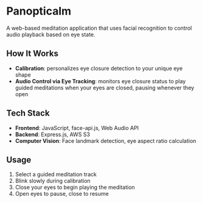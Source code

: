 # Panopticalm

A web-based meditation application that uses facial recognition to control audio playback based on eye state.

## How It Works

- **Calibration**: personalizes eye closure detection to your unique eye shape
- **Audio Control via Eye Tracking**: monitors eye closure status to play guided meditations when your eyes are closed, pausing whenever they open

## Tech Stack

- **Frontend**: JavaScript, face-api.js, Web Audio API
- **Backend**: Express.js, AWS S3
- **Computer Vision**: Face landmark detection, eye aspect ratio calculation

## Usage

1. Select a guided meditation track
2. Blink slowly during calibration
3. Close your eyes to begin playing the meditation
4. Open eyes to pause, close to resume
